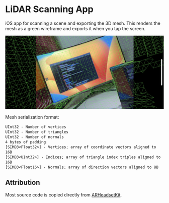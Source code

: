 # LiDAR Scanning App

iOS app for scanning a scene and exporting the 3D mesh. This renders the mesh as a green wireframe and exports it when you tap the screen.

![Screenshot of the green scene mesh overlaid on the real world](./Documentation/AppScreenshot.jpg)

Mesh serialization format:

```
UInt32 - Number of vertices
UInt32 - Number of triangles
UInt32 - Number of normals
4 bytes of padding
[SIMD3<Float32>] - Vertices; array of coordinate vectors aligned to 16B
[SIMD3<UInt32>] - Indices; array of triangle index triples aligned to 16B
[SIMD3<Float16>] - Normals; array of direction vectors aligned to 8B
```

## Attribution

Most source code is copied directly from [ARHeadsetKit](https://github.com/philipturner/ARHeadsetKit).
